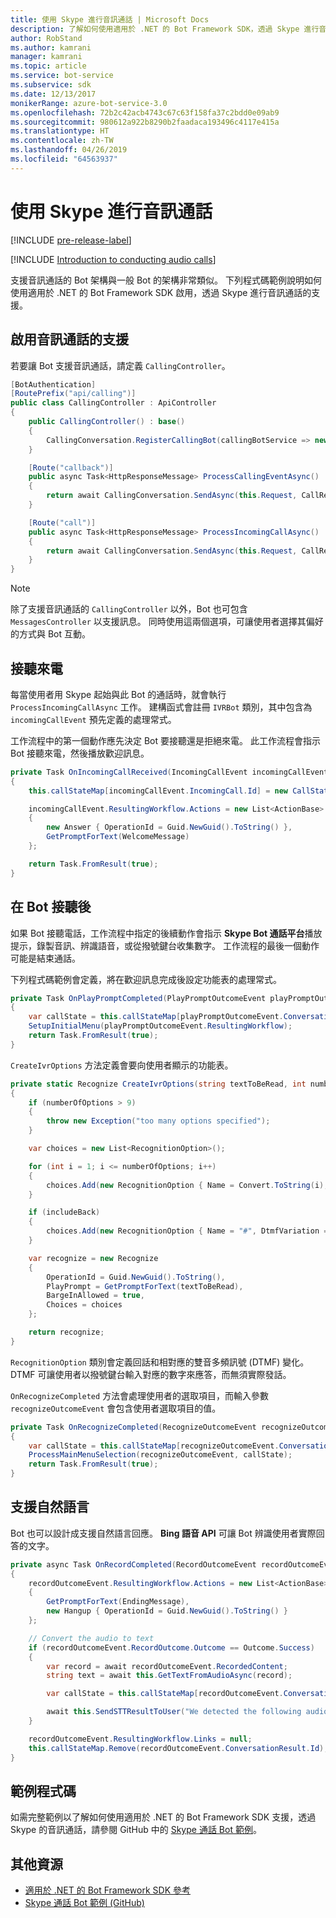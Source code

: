 ```yaml
---
title: 使用 Skype 進行音訊通話 | Microsoft Docs
description: 了解如何使用適用於 .NET 的 Bot Framework SDK，透過 Skype 進行音訊通話。
author: RobStand
ms.author: kamrani
manager: kamrani
ms.topic: article
ms.service: bot-service
ms.subservice: sdk
ms.date: 12/13/2017
monikerRange: azure-bot-service-3.0
ms.openlocfilehash: 72b2c42acb4743c67c63f158fa37c2bdd0e09ab9
ms.sourcegitcommit: 980612a922b8290b2faadaca193496c4117e415a
ms.translationtype: HT
ms.contentlocale: zh-TW
ms.lasthandoff: 04/26/2019
ms.locfileid: "64563937"
---
```

# <a name="conduct-audio-calls-with-skype"></a>使用 Skype 進行音訊通話

[!INCLUDE [pre-release-label](../includes/pre-release-label-v3.md)]

[!INCLUDE [Introduction to conducting audio calls](../includes/snippet-audio-call-intro.md)]

支援音訊通話的 Bot 架構與一般 Bot 的架構非常類似。 下列程式碼範例說明如何使用適用於 .NET 的 Bot Framework SDK 啟用，透過 Skype 進行音訊通話的支援。 

## <a name="enable-support-for-audio-calls"></a>啟用音訊通話的支援

若要讓 Bot 支援音訊通話，請定義 `CallingController`。

```cs
[BotAuthentication]
[RoutePrefix("api/calling")]
public class CallingController : ApiController
{
    public CallingController() : base()
    {
        CallingConversation.RegisterCallingBot(callingBotService => new IVRBot(callingBotService));
    }

    [Route("callback")]
    public async Task<HttpResponseMessage> ProcessCallingEventAsync()
    {
        return await CallingConversation.SendAsync(this.Request, CallRequestType.CallingEvent);
    }

    [Route("call")]
    public async Task<HttpResponseMessage> ProcessIncomingCallAsync()
    {
        return await CallingConversation.SendAsync(this.Request, CallRequestType.IncomingCall);
    }
}
```

> [!NOTE]
> 除了支援音訊通話的 `CallingController` 以外，Bot 也可包含 `MessagesController` 以支援訊息。 同時使用這兩個選項，可讓使用者選擇其偏好的方式與 Bot 互動。 <!-- docs on MessagesController are where? -->

##  <a name="answer-the-call"></a>接聽來電

每當使用者用 Skype 起始與此 Bot 的通話時，就會執行 `ProcessIncomingCallAsync` 工作。
建構函式會註冊 `IVRBot` 類別，其中包含為 `incomingCallEvent` 預先定義的處理常式。

工作流程中的第一個動作應先決定 Bot 要接聽還是拒絕來電。 此工作流程會指示 Bot 接聽來電，然後播放歡迎訊息。 

```cs
private Task OnIncomingCallReceived(IncomingCallEvent incomingCallEvent)
{
    this.callStateMap[incomingCallEvent.IncomingCall.Id] = new CallState(incomingCallEvent.IncomingCall.Participants);

    incomingCallEvent.ResultingWorkflow.Actions = new List<ActionBase>
    {
        new Answer { OperationId = Guid.NewGuid().ToString() },
        GetPromptForText(WelcomeMessage)
    };

    return Task.FromResult(true);
}
```

## <a name="after-the-bot-answers"></a>在 Bot 接聽後

如果 Bot 接聽電話，工作流程中指定的後續動作會指示 **Skype Bot 通話平台**播放提示，錄製音訊、辨識語音，或從撥號鍵台收集數字。 工作流程的最後一個動作可能是結束通話。 

下列程式碼範例會定義，將在歡迎訊息完成後設定功能表的處理常式。

```cs
private Task OnPlayPromptCompleted(PlayPromptOutcomeEvent playPromptOutcomeEvent)
{
    var callState = this.callStateMap[playPromptOutcomeEvent.ConversationResult.Id];
    SetupInitialMenu(playPromptOutcomeEvent.ResultingWorkflow);
    return Task.FromResult(true);
}
```

`CreateIvrOptions` 方法定義會要向使用者顯示的功能表。

```cs
private static Recognize CreateIvrOptions(string textToBeRead, int numberOfOptions, bool includeBack)
{
    if (numberOfOptions > 9)
    {
        throw new Exception("too many options specified");
    }

    var choices = new List<RecognitionOption>();

    for (int i = 1; i <= numberOfOptions; i++)
    {
        choices.Add(new RecognitionOption { Name = Convert.ToString(i), DtmfVariation = (char)('0' + i) });
    }

    if (includeBack)
    {
        choices.Add(new RecognitionOption { Name = "#", DtmfVariation = '#' });
    }

    var recognize = new Recognize
    {
        OperationId = Guid.NewGuid().ToString(),
        PlayPrompt = GetPromptForText(textToBeRead),
        BargeInAllowed = true,
        Choices = choices
    };

    return recognize;
}
```

`RecognitionOption` 類別會定義回話和相對應的雙音多頻訊號 (DTMF) 變化。 DTMF 可讓使用者以撥號鍵台輸入對應的數字來應答，而無須實際發話。

`OnRecognizeCompleted` 方法會處理使用者的選取項目，而輸入參數 `recognizeOutcomeEvent` 會包含使用者選取項目的值。

```cs
private Task OnRecognizeCompleted(RecognizeOutcomeEvent recognizeOutcomeEvent)
{
    var callState = this.callStateMap[recognizeOutcomeEvent.ConversationResult.Id];
    ProcessMainMenuSelection(recognizeOutcomeEvent, callState);
    return Task.FromResult(true);
}
```

## <a name="support-natural-language"></a>支援自然語言
Bot 也可以設計成支援自然語言回應。 **Bing 語音 API** 可讓 Bot 辨識使用者實際回答的文字。

```cs
private async Task OnRecordCompleted(RecordOutcomeEvent recordOutcomeEvent)
{
    recordOutcomeEvent.ResultingWorkflow.Actions = new List<ActionBase>
    {
        GetPromptForText(EndingMessage),
        new Hangup { OperationId = Guid.NewGuid().ToString() }
    };

    // Convert the audio to text
    if (recordOutcomeEvent.RecordOutcome.Outcome == Outcome.Success)
    {
        var record = await recordOutcomeEvent.RecordedContent;
        string text = await this.GetTextFromAudioAsync(record);

        var callState = this.callStateMap[recordOutcomeEvent.ConversationResult.Id];

        await this.SendSTTResultToUser("We detected the following audio: " + text, callState.Participants);
    }

    recordOutcomeEvent.ResultingWorkflow.Links = null;
    this.callStateMap.Remove(recordOutcomeEvent.ConversationResult.Id);
}
```

## <a name="sample-code"></a>範例程式碼

如需完整範例以了解如何使用適用於 .NET 的 Bot Framework SDK 支援，透過 Skype 的音訊通話，請參閱 GitHub 中的 <a href="https://github.com/Microsoft/BotBuilder-Samples/tree/master/CSharp/skype-CallingBot" target="_blank">Skype 通話 Bot 範例</a>。

## <a name="additional-resources"></a>其他資源

- <a href="/dotnet/api/?view=botbuilder-3.11.0" target="_blank">適用於 .NET 的 Bot Framework SDK 參考</a>
- <a href="https://github.com/Microsoft/BotBuilder-Samples/tree/master/CSharp/skype-CallingBot" target="_blank">Skype 通話 Bot 範例 (GitHub)</a>
